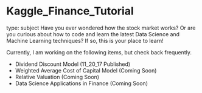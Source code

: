 # Kaggle_Finance_Tutorial
type: subject
Have you ever wondered how the stock market works?  Or are you curious about how to code and learn the latest Data Science and Machine Learning techniques?  If so, this is your place to learn!

Currently, I am working on the following items, but check back frequently.
  * Dividend Discount Model (11_20_17 Published)
  * Weighted Average Cost of Capital Model (Coming Soon)
  * Relative Valuation (Coming Soon)
  * Data Science Applications in Finance (Coming Soon)

  
